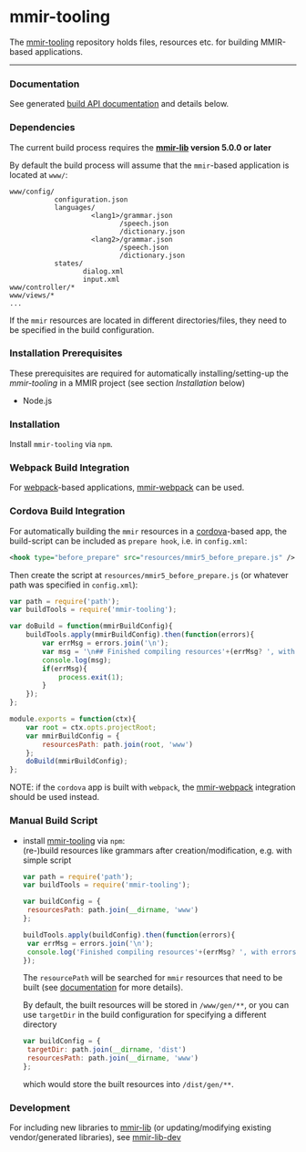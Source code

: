 mmir-tooling
============

The [mmir-tooling][1] repository holds files, resources etc. for
building MMIR-based applications.

----

### Documentation

See generated [build API documentation][9] and details below.

### Dependencies

The current build process requires the **[mmir-lib][4] version 5.0.0 or later**

By default the build process will assume that the `mmir`-based application is
located at `www/`:

    www/config/
               configuration.json
               languages/
                        <lang1>/grammar.json
                               /speech.json
                               /dictionary.json
                        <lang2>/grammar.json
                               /speech.json
                               /dictionary.json
               states/
                      dialog.xml
                      input.xml
    www/controller/*
    www/views/*
    ...

If the `mmir` resources are located in different directories/files, they need
to be specified in the build configuration.

### Installation Prerequisites

These prerequisites are required for automatically installing/setting-up the _mmir-tooling_
in a MMIR project (see section _Installation_ below)

 * Node.js

### Installation

Install `mmir-tooling` via `npm`.

### Webpack Build Integration

For [webpack][5]-based applications, [mmir-webpack][6] can be used.

### Cordova Build Integration

For automatically building the `mmir` resources in a [cordova][7]-based app, the
build-script can be included as `prepare hook`, i.e. in `config.xml`:
```xml
<hook type="before_prepare" src="resources/mmir5_before_prepare.js" />
```

Then create the script at `resources/mmir5_before_prepare.js` (or whatever path was specified in `config.xml`):
```javascript
var path = require('path');
var buildTools = require('mmir-tooling');

var doBuild = function(mmirBuildConfig){
	buildTools.apply(mmirBuildConfig).then(function(errors){
		var errMsg = errors.join('\n');
		var msg = '\n## Finished compiling resources'+(errMsg? ', with errors: ' +errMsg : '');
		console.log(msg);
		if(errMsg){
			process.exit(1);
		}
	});
};

module.exports = function(ctx){
	var root = ctx.opts.projectRoot;
	var mmirBuildConfig = {
		resourcesPath: path.join(root, 'www')
	};
	doBuild(mmirBuildConfig);
};

```

NOTE: if the `cordova` app is built with `webpack`, the [mmir-webpack][6]
      integration should be used instead.

### Manual Build Script

 * install [mmir-tooling][3] via `npm`:  
	 (re-)build resources like grammars after creation/modification, e.g. with simple script
	```javascript
	var path = require('path');
	var buildTools = require('mmir-tooling');

	var buildConfig = {
	 resourcesPath: path.join(__dirname, 'www')
	};

	buildTools.apply(buildConfig).then(function(errors){
	 var errMsg = errors.join('\n');
	 console.log('Finished compiling resources'+(errMsg? ', with errors: ' +errMsg : ''));
	});
	```

	The `resourcePath` will be searched for `mmir` resources that need to be built
	(see [documentation][6] for more details).

	By default, the built resources will be stored in `/www/gen/**`, or you can use
	`targetDir` in the build configuration for specifying a different directory
	```javascript
	var buildConfig = {
	 targetDir: path.join(__dirname, 'dist')
	 resourcesPath: path.join(__dirname, 'www')
	};
	```
	which would store the built resources into `/dist/gen/**`.


### Development

For including new libraries to [mmir-lib][4] (or updating/modifying existing vendor/generated libraries),
see [mmir-lib-dev][8]


[1]: https://github.com/mmig/mmir-tooling
[2]: https://github.com/mmig/mmir-cordova
[3]: https://github.com/mmig/mmir-starter-kit
[4]: https://github.com/mmig/mmir-lib
[5]: https://webpack.js.org/
[6]: https://github.com/mmig/mmir-webpack
[7]: https://cordova.apache.org/
[8]: https://github.com/mmig/mmir-lib-dev
[9]: https://mmig.github.io/mmir-tooling
